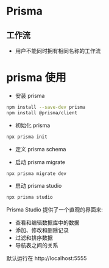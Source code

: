 # Prisma

## 工作流

- 用户不能同时拥有相同名称的工作流

# prisma 使用

- 安装 prisma

```bash
npm install --save-dev prisma
npm install @prisma/client
```

- 初始化 prisma

```bash
npx prisma init
```

- 定义 prisma schema

- 启动 prisma migrate

```bash
npx prisma migrate dev
```

- 启动 prisma studio

```bash
npx prisma studio
```

Prisma Studio 提供了一个直观的界面来:

- 查看和编辑数据库中的数据
- 添加、修改和删除记录
- 过滤和排序数据
- 导航表之间的关系

默认运行在 http://localhost:5555

